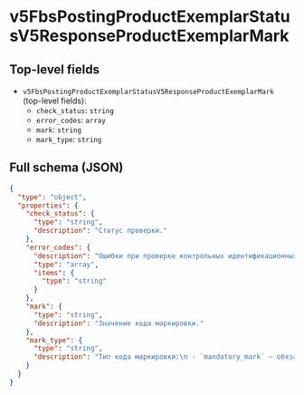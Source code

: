 # v5FbsPostingProductExemplarStatusV5ResponseProductExemplarMark

## Top-level fields
- `v5FbsPostingProductExemplarStatusV5ResponseProductExemplarMark` (top-level fields):
  - `check_status`: `string`
  - `error_codes`: `array`
  - `mark`: `string`
  - `mark_type`: `string`

## Full schema (JSON)
```json
{
  "type": "object",
  "properties": {
    "check_status": {
      "type": "string",
      "description": "Статус проверки."
    },
    "error_codes": {
      "description": "Ошибки при проверке контрольных идентификационных знаков (КИЗ).",
      "type": "array",
      "items": {
        "type": "string"
      }
    },
    "mark": {
      "type": "string",
      "description": "Значение кода маркировки."
    },
    "mark_type": {
      "type": "string",
      "description": "Тип кода маркировки:\n - `mandatory_mark` — обязательная маркировка «Честный ЗНАК»;\n - `jw_uin` — уникальный идентификационный номер (УИН) ювелирного изделия.\n"
    }
  }
}
```
